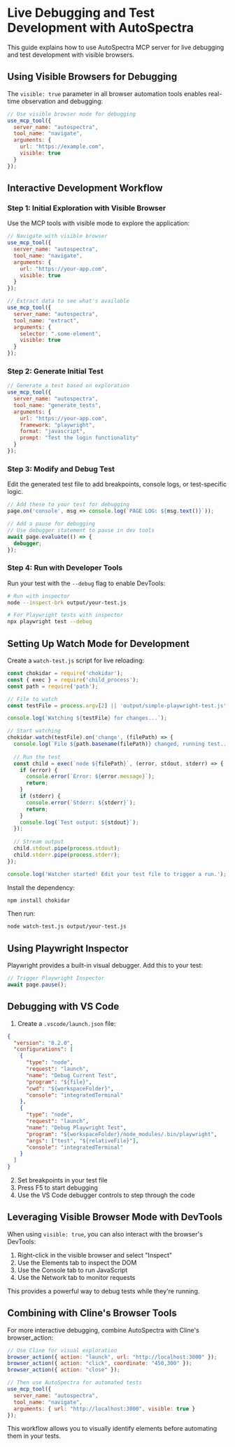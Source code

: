 # Live Debugging and Test Development with AutoSpectra

This guide explains how to use AutoSpectra MCP server for live debugging and test development with visible browsers.

## Using Visible Browsers for Debugging

The `visible: true` parameter in all browser automation tools enables real-time observation and debugging:

```javascript
// Use visible browser mode for debugging
use_mcp_tool({
  server_name: "autospectra",
  tool_name: "navigate",
  arguments: {
    url: "https://example.com",
    visible: true
  }
});
```

## Interactive Development Workflow

### Step 1: Initial Exploration with Visible Browser

Use the MCP tools with visible mode to explore the application:

```javascript
// Navigate with visible browser
use_mcp_tool({
  server_name: "autospectra",
  tool_name: "navigate",
  arguments: {
    url: "https://your-app.com",
    visible: true
  }
});

// Extract data to see what's available
use_mcp_tool({
  server_name: "autospectra",
  tool_name: "extract",
  arguments: {
    selector: ".some-element",
    visible: true
  }
});
```

### Step 2: Generate Initial Test

```javascript
// Generate a test based on exploration
use_mcp_tool({
  server_name: "autospectra",
  tool_name: "generate_tests",
  arguments: {
    url: "https://your-app.com",
    framework: "playwright",
    format: "javascript",
    prompt: "Test the login functionality"
  }
});
```

### Step 3: Modify and Debug Test

Edit the generated test file to add breakpoints, console logs, or test-specific logic.

```javascript
// Add these to your test for debugging
page.on('console', msg => console.log(`PAGE LOG: ${msg.text()}`));

// Add a pause for debugging
// Use debugger statement to pause in dev tools
await page.evaluate(() => {
  debugger;
});
```

### Step 4: Run with Developer Tools

Run your test with the `--debug` flag to enable DevTools:

```bash
# Run with inspector
node --inspect-brk output/your-test.js

# For Playwright tests with inspector
npx playwright test --debug
```

## Setting Up Watch Mode for Development

Create a `watch-test.js` script for live reloading:

```javascript
const chokidar = require('chokidar');
const { exec } = require('child_process');
const path = require('path');

// File to watch
const testFile = process.argv[2] || 'output/simple-playwright-test.js';

console.log(`Watching ${testFile} for changes...`);

// Start watching
chokidar.watch(testFile).on('change', (filePath) => {
  console.log(`File ${path.basename(filePath)} changed, running test...`);
  
  // Run the test
  const child = exec(`node ${filePath}`, (error, stdout, stderr) => {
    if (error) {
      console.error(`Error: ${error.message}`);
      return;
    }
    if (stderr) {
      console.error(`Stderr: ${stderr}`);
      return;
    }
    console.log(`Test output: ${stdout}`);
  });
  
  // Stream output
  child.stdout.pipe(process.stdout);
  child.stderr.pipe(process.stderr);
});

console.log('Watcher started! Edit your test file to trigger a run.');
```

Install the dependency:

```bash
npm install chokidar
```

Then run:

```bash
node watch-test.js output/your-test.js
```

## Using Playwright Inspector

Playwright provides a built-in visual debugger. Add this to your test:

```javascript
// Trigger Playwright Inspector
await page.pause();
```

## Debugging with VS Code

1. Create a `.vscode/launch.json` file:

```json
{
  "version": "0.2.0",
  "configurations": [
    {
      "type": "node",
      "request": "launch",
      "name": "Debug Current Test",
      "program": "${file}",
      "cwd": "${workspaceFolder}",
      "console": "integratedTerminal"
    },
    {
      "type": "node",
      "request": "launch",
      "name": "Debug Playwright Test",
      "program": "${workspaceFolder}/node_modules/.bin/playwright",
      "args": ["test", "${relativeFile}"],
      "console": "integratedTerminal"
    }
  ]
}
```

2. Set breakpoints in your test file
3. Press F5 to start debugging
4. Use the VS Code debugger controls to step through the code

## Leveraging Visible Browser Mode with DevTools

When using `visible: true`, you can also interact with the browser's DevTools:

1. Right-click in the visible browser and select "Inspect"
2. Use the Elements tab to inspect the DOM
3. Use the Console tab to run JavaScript
4. Use the Network tab to monitor requests

This provides a powerful way to debug tests while they're running.

## Combining with Cline's Browser Tools

For more interactive debugging, combine AutoSpectra with Cline's browser_action:

```javascript
// Use Cline for visual exploration
browser_action({ action: "launch", url: "http://localhost:3000" });
browser_action({ action: "click", coordinate: "450,300" });
browser_action({ action: "close" });

// Then use AutoSpectra for automated tests
use_mcp_tool({
  server_name: "autospectra",
  tool_name: "navigate",
  arguments: { url: "http://localhost:3000", visible: true }
});
```

This workflow allows you to visually identify elements before automating them in your tests.
